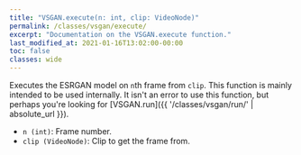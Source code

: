 ```yaml
---
title: "VSGAN.execute(n: int, clip: VideoNode)"
permalink: /classes/vsgan/execute/
excerpt: "Documentation on the VSGAN.execute function."
last_modified_at: 2021-01-16T13:02:00-00:00
toc: false
classes: wide
---
```


Executes the ESRGAN model on `n`th frame from `clip`. This function is mainly intended to be used internally.
It isn't an error to use this function, but perhaps you're looking for [VSGAN.run]({{ '/classes/vsgan/run/' | absolute_url }}).

- `n (int)`: Frame number.
- `clip (VideoNode)`: Clip to get the frame from.
